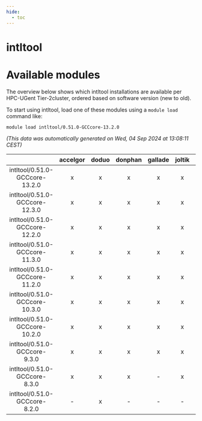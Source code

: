 ```yaml
---
hide:
  - toc
---
```


intltool
========

# Available modules


The overview below shows which intltool installations are available per HPC-UGent Tier-2cluster, ordered based on software version (new to old).

To start using intltool, load one of these modules using a `module load` command like:

```shell
module load intltool/0.51.0-GCCcore-13.2.0
```

*(This data was automatically generated on Wed, 04 Sep 2024 at 13:08:11 CEST)*  

| |accelgor|doduo|donphan|gallade|joltik|shinx|skitty|
| :---: | :---: | :---: | :---: | :---: | :---: | :---: | :---: |
|intltool/0.51.0-GCCcore-13.2.0|x|x|x|x|x|x|x|
|intltool/0.51.0-GCCcore-12.3.0|x|x|x|x|x|x|x|
|intltool/0.51.0-GCCcore-12.2.0|x|x|x|x|x|x|x|
|intltool/0.51.0-GCCcore-11.3.0|x|x|x|x|x|x|x|
|intltool/0.51.0-GCCcore-11.2.0|x|x|x|x|x|-|x|
|intltool/0.51.0-GCCcore-10.3.0|x|x|x|x|x|-|x|
|intltool/0.51.0-GCCcore-10.2.0|x|x|x|x|x|-|x|
|intltool/0.51.0-GCCcore-9.3.0|x|x|x|x|x|-|x|
|intltool/0.51.0-GCCcore-8.3.0|x|x|x|-|x|-|x|
|intltool/0.51.0-GCCcore-8.2.0|-|x|-|-|-|-|-|
